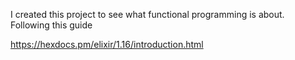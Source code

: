 I created this project to see what functional programming is about. Following this guide

https://hexdocs.pm/elixir/1.16/introduction.html
